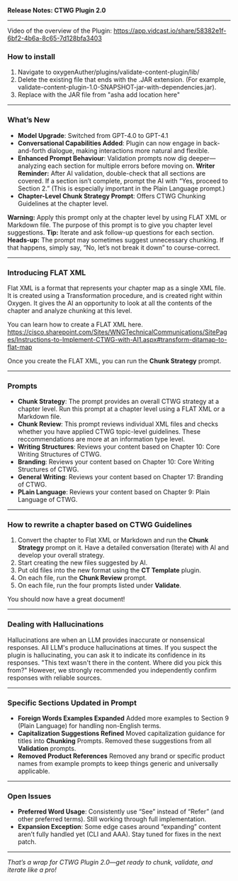 **Release Notes: CTWG Plugin 2.0**

---

Video of the overview of the Plugin: https://app.vidcast.io/share/58382e1f-6bf2-4b6a-8c65-7d128bfa3403

### How to install

1. Navigate to oxygenAuther/plugins/validate-content-plugin/lib/
2. Delete the existing file that ends with the .JAR extension. (For example, validate-content-plugin-1.0-SNAPSHOT-jar-with-dependencies.jar). 
3. Replace with the JAR file from "asha add location here"

---

### What’s New

* **Model Upgrade**: Switched from GPT-4.0 to GPT-4.1 
* **Conversational Capabilities Added**: Plugin can now engage in back-and-forth dialogue, making interactions more natural and flexible.
* **Enhanced Prompt Behaviour**: Validation prompts now dig deeper—analyzing each section for multiple errors before moving on.
  **Writer Reminder:** After AI validation, double-check that all sections are covered. If a section isn’t complete, prompt the AI with “Yes, proceed to Section 2.” (This is especially important in the Plain Language prompt.)
* **Chapter-Level Chunk Strategy Prompt**: Offers CTWG Chunking Guidelines at the chapter level.

 **Warning:** Apply this prompt only at the chapter level by using FLAT XML or Markdown file. The purpose of this prompt is to give you chapter level suggestions.
 **Tip:** Iterate and ask follow-up questions for each section. 
 **Heads-up:** The prompt may sometimes suggest unnecessary chunking. If that happens, simply say, “No, let’s not break it down” to course-correct.

---

### Introducing FLAT XML

Flat XML is a format that represents your chapter map as a single XML file. It is created using a Transformation procedure, and is created right within Oxygen.  It gives the AI an opportunity to look at all the contents of the chapter and analyze chunking at this level. 

You can learn how to create a FLAT XML here. 
https://cisco.sharepoint.com/Sites/WNGTechnicalCommunications/SitePages/Instructions-to-Implement-CTWG-with-AI1.aspx#transform-ditamap-to-flat-map

Once you create the FLAT XML, you can run the **Chunk Strategy** prompt. 

---

### Prompts

- **Chunk Strategy**: The prompt provides an overall CTWG strategy at a chapter level. Run this prompt at a chapter level using a FLAT XML or a Markdown file. 
- **Chunk Review**: This prompt reviews individual XML files and checks whether you have applied CTWG topic-level guidelines. These reccommendations are more at an information type level.  
- **Writing Structures**: Reviews your content based on Chapter 10: Core Writing Structures of CTWG.
- **Branding**: Reviews your content based on Chapter 10: Core Writing Structures of CTWG.
- **General Writing**: Reviews your content based on Chapter 17: Branding of CTWG.
- **PLain Language**: Reviews your content based on Chapter 9: Plain Language of CTWG.

---

### How to rewrite a chapter based on CTWG Guidelines

1. Convert the chapter to Flat XML or Markdown and run the **Chunk Strategy** prompt on it. Have a detailed conversation (Iterate) with AI and develop your overall strategy.
2. Start creating the new files suggested by AI.
3. Put old files into the new format using the **CT Template** plugin. 
4. On each file, run the **Chunk Review** prompt.
5. On each file, run the four prompts listed under **Validate**.

You should now have a great document!

---

### Dealing with Hallucinations

Hallucinations are when an LLM provides inaccurate or nonsensical responses. All LLM's produce hallucinations at times. If you suspect the plugin is hallucinating, you can ask it to indicate its confidence in its responses. "This text wasn't there in the content. Where did you pick this from?" However, we strongly recommended you independently confirm responses with reliable sources.

---


### Specific Sections Updated in Prompt

* **Foreign Words Examples Expanded**
Added more examples to Section 9 (Plain Language) for handling non-English terms.
* **Capitalization Suggestions Refined**
Moved capitalization guidance for titles into **Chunking** Prompts. Removed these suggestions from all **Validation** prompts.
* **Removed Product References**
Removed  any brand or specific product names from example prompts to keep things generic and universally applicable.

---

### Open Issues

* **Preferred Word Usage**: Consistently use “See” instead of “Refer” (and other preferred terms). Still working through full implementation.
* **Expansion Exception**: Some edge cases around “expanding” content aren’t fully handled yet (CLI and AAA). Stay tuned for fixes in the next patch.

---

*That’s a wrap for CTWG Plugin 2.0—get ready to chunk, validate, and iterate like a pro!*
